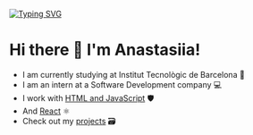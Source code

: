 [![Typing SVG](https://readme-typing-svg.demolab.com?font=Fira+Code&pause=1000&color=1831F7&width=435&lines=Feel+free+to+explore+my+profile)](https://git.io/typing-svg)
# Hi there 👋 I'm Anastasiia!
- I am currently studying at Institut Tecnològic de Barcelona 🏫
- I am an intern at a Software Development company 💻
- I work with [HTML and JavaScript](https://github.com/AnastasiiaLevkina/Calculadora-2.0) 🛡️
- And [React](https://github.com/tonirecio/minesweeper-2024/tree/AnastasiiaLevkina) ⚛️
- Check out my [projects](https://github.com/AnastasiiaLevkina?tab=repositories) 🗃️
